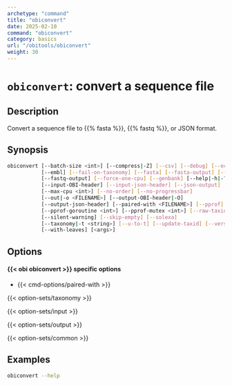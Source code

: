 ```yaml
---
archetype: "command"
title: "obiconvert"
date: 2025-02-10
command: "obiconvert"
category: basics
url: "/obitools/obiconvert"
weight: 30
---
```


# `obiconvert`: convert a sequence file

## Description 

Convert a sequence file to {{% fasta %}}, {{% fastq %}}, or JSON format.

## Synopsis

```bash
obiconvert [--batch-size <int>] [--compress|-Z] [--csv] [--debug] [--ecopcr]
           [--embl] [--fail-on-taxonomy] [--fasta] [--fasta-output] [--fastq]
           [--fastq-output] [--force-one-cpu] [--genbank] [--help|-h|-?]
           [--input-OBI-header] [--input-json-header] [--json-output]
           [--max-cpu <int>] [--no-order] [--no-progressbar]
           [--out|-o <FILENAME>] [--output-OBI-header|-O]
           [--output-json-header] [--paired-with <FILENAME>] [--pprof]
           [--pprof-goroutine <int>] [--pprof-mutex <int>] [--raw-taxid]
           [--silent-warning] [--skip-empty] [--solexa]
           [--taxonomy|-t <string>] [--u-to-t] [--update-taxid] [--version]
           [--with-leaves] [<args>]
```

## Options

#### {{< obi obiconvert >}} specific options

- {{< cmd-options/paired-with >}}

{{< option-sets/taxonomy >}}

{{< option-sets/input >}}

{{< option-sets/output >}}

{{< option-sets/common >}}

## Examples

```bash
obiconvert --help
```
